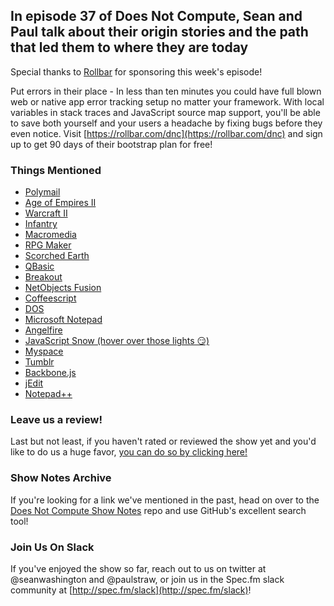 In episode 37 of Does Not Compute, Sean and Paul talk about their origin stories and the path that led them to where they are today
---

Special thanks to [Rollbar](https://rollbar.com/dnc) for sponsoring this week's episode!    

Put errors in their place - In less than ten minutes you could have full blown web or native app error tracking setup no matter your framework. With local variables in stack traces and JavaScript source map support, you'll be able to save both yourself and your users a headache by fixing bugs before they even notice. Visit [https://rollbar.com/dnc](https://rollbar.com/dnc) and sign up to get 90 days of their bootstrap plan for free!    

### Things Mentioned

* [Polymail](https://polymail.io/)
* [Age of Empires II](https://en.wikipedia.org/wiki/Age_of_Empires_II)
* [Warcraft II](https://en.wikipedia.org/wiki/Warcraft_II:_Tides_of_Darkness)
* [Infantry](https://en.wikipedia.org/wiki/Infantry_(video_game))
* [Macromedia](https://en.wikipedia.org/wiki/Macromedia)
* [RPG Maker](https://en.wikipedia.org/wiki/RPG_Maker)
* [Scorched Earth](https://en.wikipedia.org/wiki/Scorched_Earth_(video_game))
* [QBasic](https://en.wikipedia.org/wiki/QBasic)
* [Breakout](https://en.wikipedia.org/wiki/Breakout_clone)
* [NetObjects Fusion](http://netobjects.com/)
* [Coffeescript](http://coffeescript.org/)
* [DOS](https://en.wikipedia.org/wiki/DOS)
* [Microsoft Notepad](https://en.wikipedia.org/wiki/Microsoft_Notepad)
* [Angelfire](https://en.wikipedia.org/wiki/Angelfire)
* [JavaScript Snow (hover over those lights 😏)](http://www.schillmania.com/projects/snowstorm/)
* [Myspace](https://en.wikipedia.org/wiki/Myspace)
* [Tumblr](https://en.wikipedia.org/wiki/Tumblr)
* [Backbone.js](https://en.wikipedia.org/wiki/Backbone.js)
* [jEdit](http://www.jedit.org/)
* [Notepad++](https://notepad-plus-plus.org/)

### Leave us a review!

Last but not least, if you haven't rated or reviewed the show yet and you'd like to do us a huge favor, [you can do so by clicking here!](https://itunes.apple.com/us/podcast/does-not-compute/id1048731980?mt=2)

### Show Notes Archive

If you're looking for a link we've mentioned in the past, head on over to the [Does Not Compute Show Notes](https://github.com/seanwash/dnccast-show-notes) repo and use GitHub's excellent search tool!

### Join Us On Slack

If you've enjoyed the show so far, reach out to us on twitter at @seanwashington and @paulstraw, or join us in the Spec.fm slack community at [http://spec.fm/slack](http://spec.fm/slack)!
